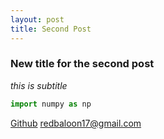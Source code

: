 ```yaml
---
layout: post
title: Second Post
---
```


### New title for the second post
*this is subtitle*
```python
import numpy as np
```
[Github](https://github.com/limhyesu98)
[redbaloon17@gmail.com](mailto:redbaloon17@gmail.com)
